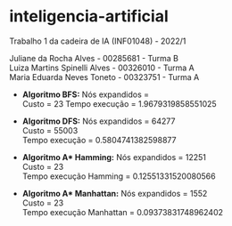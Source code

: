 # inteligencia-artificial
Trabalho 1 da cadeira de IA (INF01048) - 2022/1

Juliane da Rocha Alves - 00285681 - Turma B  
Luiza Martins Spinelli Alves - 00326010 - Turma A  
Maria Eduarda Neves Toneto - 00323751 - Turma A  

- **Algoritmo BFS:** Nós expandidos =  
                 Custo =  23
                 Tempo execução =  1.9679319858551025

- **Algoritmo DFS:** Nós expandidos = 64277  
                 Custo = 55003  
                 Tempo execução = 0.5804741382598877  
                 
- **Algoritmo A\* Hamming:** Nós expandidos = 12251  
                        Custo = 23  
                        Tempo execução Hamming = 0.12551331520080566

- **Algoritmo A\* Manhattan:** Nós expandidos = 1552  
                          Custo = 23  
                          Tempo execução Manhattan = 0.09373831748962402
  

